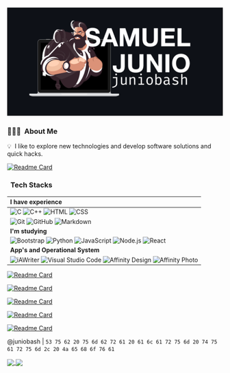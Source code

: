 ![Software Engineer & Web Developer](assets/profile.png)

### 👨🏻‍💻 &nbsp;About Me
💡 &nbsp;I like to explore new technologies and develop software solutions and quick hacks.
    
[![Readme Card](https://github-readme-stats.vercel.app/api/top-langs/?username=juniobash&langs_count=7&hide_border=true&theme=dark)]()


### &nbsp; Tech Stacks
| **I have experience** |
| :--- |
|![C](https://img.shields.io/badge/-C-05122A?style=flat&logo=C&logoColor=A8B9CC) ![C++](https://img.shields.io/badge/-C++-05122A?style=flat&logo=C%2B%2B&logoColor=00599C) ![HTML](https://img.shields.io/badge/-HTML-05122A?style=flat&logo=HTML5) ![CSS](https://img.shields.io/badge/-CSS-05122A?style=flat&logo=CSS3&logoColor=1572B6)&nbsp;|
|![Git](https://img.shields.io/badge/-Git-05122A?style=flat&logo=git) ![GitHub](https://img.shields.io/badge/-GitHub-05122A?style=flat&logo=github) ![Markdown](https://img.shields.io/badge/-Markdown-05122A?style=flat&logo=markdown)|
| **I'm studying** |
|![Bootstrap](https://img.shields.io/badge/-Bootstrap-05122A?style=flat&logo=bootstrap&logoColor=563D7C) ![Python](https://img.shields.io/badge/-Python-05122A?style=flat&logo=python) ![JavaScript](https://img.shields.io/badge/-JavaScript-05122A?style=flat&logo=javascript) ![Node.js](https://img.shields.io/badge/-Node.js-05122A?style=flat&logo=node.js) ![React](https://img.shields.io/badge/-React-05122A?style=flat&logo=react)|
| **App's and Operational System** |
|![iAWriter](https://img.shields.io/badge/-InDesign-05122A?style=flat&logo=adobe-indesign) ![Visual Studio Code](https://img.shields.io/badge/-Visual%20Studio%20Code-05122A?style=flat&logo=visual-studio-code&logoColor=007ACC) ![Affinity Design](https://img.shields.io/badge/-Illustrator-05122A?style=flat&logo=adobe-illustrator) ![Affinity Photo](https://img.shields.io/badge/-Photoshop-05122A?style=flat&logo=adobe-photoshop)|

[![Readme Card](https://github-readme-stats.vercel.app/api/pin/?username=juniobash&repo=backpack&hide_border=true&theme=dark)](https://github.com/juniobash/backpack)

[![Readme Card](https://github-readme-stats.vercel.app/api/pin/?username=juniobash&repo=completeProjects&hide_border=true&theme=dark)](https://github.com/juniobash/completeProjects)

[![Readme Card](https://github-readme-stats.vercel.app/api/pin/?username=juniobash&repo=projectsUnderConstruction&hide_border=true&theme=dark)](https://github.com/juniobash/projectsUnderConstruction)

[![Readme Card](https://github-readme-stats.vercel.app/api/pin/?username=juniobash&repo=webDeveloper&hide_border=true&theme=dark)](https://github.com/juniobash/webDeveloper)

[![Readme Card](https://github-readme-stats.vercel.app/api/pin/?username=juniobash&repo=softwareEngineer&hide_border=true&theme=dark)](https://github.com/juniobash/softwareEngineer)

@juniobash | `53 75 62 20 75 6d 62 72 61 20 61 6c 61 72 75 6d 20 74 75 61 72 75 6d 2c 20 4a 65 68 6f 76 61`

<a href="https://github.com/anuraghazra/github-readme-stats">
  <img align="center" src="https://github-readme-stats.vercel.app/api/pin/?username=anuraghazra&repo=github-readme-stats" />
</a>
<a href="https://github.com/anuraghazra/convoychat">
  <img align="center" src="https://github-readme-stats.vercel.app/api/pin/?username=anuraghazra&repo=convoychat" />
</a>